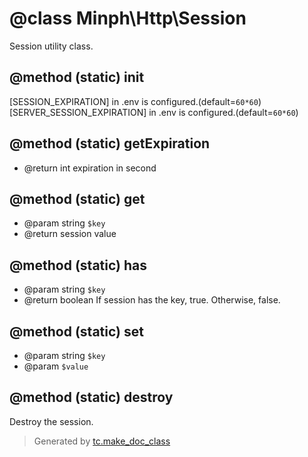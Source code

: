 # @class Minph\Http\Session

 Session utility class.

## @method (static) init

 [SESSION_EXPIRATION] in .env is configured.(default=`60*60`)  
 [SERVER_SESSION_EXPIRATION] in .env is configured.(default=`60*60`)

## @method (static) getExpiration
* @return int expiration in second

## @method (static) get
* @param string `$key`
* @return session value

## @method (static) has
* @param string `$key`
* @return boolean If session has the key, true. Otherwise, false.

## @method (static) set
* @param string `$key`
* @param `$value`

## @method (static) destroy

 Destroy the session.




>Generated by [tc.make_doc_class](https://github.com/ISSKJ/toolc-dist/)
